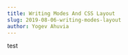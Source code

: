```yaml
---
title: Writing Modes And CSS Layout
slug: 2019-08-06-writing-modes-layout
author: Yogev Ahuvia
---
```


test
